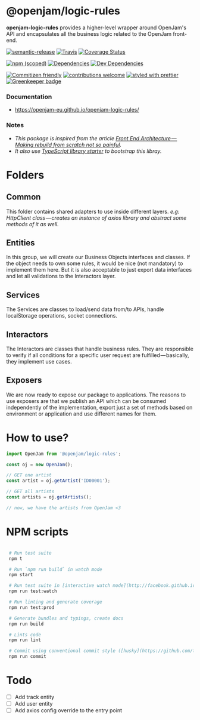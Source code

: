 # @openjam/logic-rules

**openjam-logic-rules** provides a higher-level wrapper around OpenJam's API and encapsulates all the business logic related to the OpenJam front-end.

[![semantic-release](https://img.shields.io/badge/%20%20%F0%9F%93%A6%F0%9F%9A%80-semantic--release-e10079.svg)](https://github.com/semantic-release/semantic-release)
[![Travis](https://img.shields.io/travis/openjam-eu/openjam-logic-rules.svg)](https://travis-ci.org/openjam-eu/openjam-logic-rules)
[![Coverage Status](https://img.shields.io/coveralls/openjam-eu/openjam-logic-rules.svg)](https://coveralls.io/github/openjam-eu/openjam-logic-rules)

[![npm (scoped)](https://img.shields.io/npm/v/@openjam/logic-rules.svg?style=flat)](https://www.npmjs.com/package/@openjam/logic-rules)
[![ Dependencies](https://david-dm.org/openjam-eu/openjam-logic-rules.svg)](https://david-dm.org/openjam-eu/openjam-logic-rules)
[![Dev Dependencies](https://david-dm.org/openjam-eu/openjam-logic-rules/dev-status.svg)](https://david-dm.org/openjam-eu/openjam-logic-rules?type=dev)

[![Commitizen friendly](https://img.shields.io/badge/commitizen-friendly-brightgreen.svg)](http://commitizen.github.io/cz-cli/)
[![contributions welcome](https://img.shields.io/badge/contributions-welcome-brightgreen.svg?style=flat)](https://github.com/openjam-eu/openjam-logic-rules/issues)
[![styled with prettier](https://img.shields.io/badge/styled_with-prettier-ff69b4.svg)](https://github.com/prettier/prettier) [![Greenkeeper badge](https://badges.greenkeeper.io/openjam-eu/openjam-logic-rules.svg)](https://greenkeeper.io/)

### Documentation

- https://openjam-eu.github.io/openjam-logic-rules/

### Notes

- _This package is inspired from the article [Front End Architecture — Making rebuild from scratch not so painful](https://medium.com/car2godevs/front-end-architecture-making-rebuild-from-scratch-not-so-painful-7b2232dc1666)._
- _It also use [TypeScript library starter](https://travis-ci.org/alexjoverm/typescript-library-starter) to bootstrap this libray._

# Folders

## Common

This folder contains shared adapters to use inside different layers. _e.g: HttpClient class — creates an instance of axios library and abstract some methods of it as well._

## Entities

In this group, we will create our Business Objects interfaces and classes. If the object needs to own some rules, it would be nice (not mandatory) to implement them here. But it is also acceptable to just export data interfaces and let all validations to the Interactors layer.

## Services

The Services are classes to load/send data from/to APIs, handle localStorage operations, socket connections.

## Interactors

The Interactors are classes that handle business rules. They are responsible to verify if all conditions for a specific user request are fulfilled — basically, they implement use cases.

## Exposers

We are now ready to expose our package to applications. The reasons to use exposers are that we publish an API which can be consumed independently of the implementation, export just a set of methods based on environment or application and use different names for them.

# How to use?

```ts
import OpenJam from '@openjam/logic-rules';

const oj = new OpenJam();

// GET one artist
const artist = oj.getArtist('ID00001');

// GET all artists
const artists = oj.getArtists();

// now, we have the artists from OpenJam <3
```

# NPM scripts

```bash

 # Run test suite
 npm t

 # Run `npm run build` in watch mode
 npm start

 # Run test suite in [interactive watch mode](http://facebook.github.io/jest/docs/cli.html#watch)
 npm run test:watch

 # Run linting and generate coverage
 npm run test:prod

 # Generate bundles and typings, create docs
 npm run build

 # Lints code
 npm run lint

 # Commit using conventional commit style ([husky](https://github.com/typicode/husky) will tell you to use it if you haven't :wink:)
 npm run commit
```

# Todo

- [ ] Add track entity
- [ ] Add user entity
- [ ] Add axios config override to the entry point
